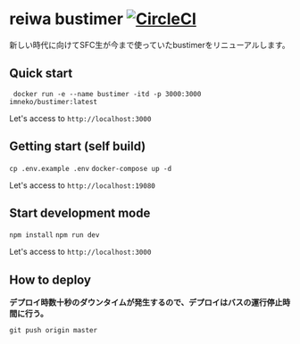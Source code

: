 # reiwa bustimer [![CircleCI](https://circleci.com/gh/sfc-tlab/reiwa_bustimer/tree/master.svg?style=svg)](https://circleci.com/gh/sfc-tlab/reiwa_bustimer/tree/master)
新しい時代に向けてSFC生が今まで使っていたbustimerをリニューアルします。

## Quick start
` docker run -e --name bustimer -itd -p 3000:3000 imneko/bustimer:latest`

Let's access to `http://localhost:3000`

## Getting start (self build)
`cp .env.example .env`
`docker-compose up -d`

Let's access to `http://localhost:19080`

## Start development mode
`npm install`
`npm run dev`

Let's access to `http://localhost:3000`

## How to deploy
**デプロイ時数十秒のダウンタイムが発生するので、デプロイはバスの運行停止時間に行う。**

`git push origin master`
